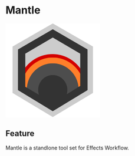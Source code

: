 # Mantle

![mantle_icon](static/mantle_icon.png)

## Feature

Mantle is a standlone tool set for Effects Workflow.
